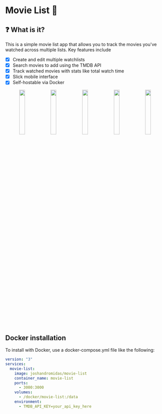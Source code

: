 # Movie List 🍿

## ❓ What is it?
This is a simple movie list app that allows you to track the movies you've watched across multiple lists. Key features include
- [x] Create and edit multiple watchlists
- [x] Search movies to add using the TMDB API
- [x] Track watched movies with stats like total watch time
- [x] Slick mobile interface
- [x] Self-hostable via Docker

<div align="center">
  <img src="https://github.com/andromidasj/movie-list/assets/66661368/ae3c677b-3cf4-4b55-86f7-bd0e4c2e8cb8" width="19%" >
  <img src="https://github.com/andromidasj/movie-list/assets/66661368/ef45b5ef-268b-4ca3-b4fb-27af91dcece1" width="19%" >
  <img src="https://github.com/andromidasj/movie-list/assets/66661368/aba80424-c7eb-40ad-ba21-41fccebac240" width="19%" >
  <img src="https://github.com/andromidasj/movie-list/assets/66661368/753982f6-ed2b-4f54-b027-2bf672f074db" width="19%" >
  <img src="https://github.com/andromidasj/movie-list/assets/66661368/7a53c699-fb6d-4b74-aa56-27065d7bc53c" width="19%" >
</div>

## Docker installation

To install with Docker, use a docker-compose.yml file like the following:

```yml
version: "3"
services:
  movie-list:
    image: joshandromidas/movie-list
    container_name: movie-list
    ports:
      - 3000:3000
    volumes:
      - /docker/movie-list:/data
    environment:
      - TMDB_API_KEY=your_api_key_here
```
